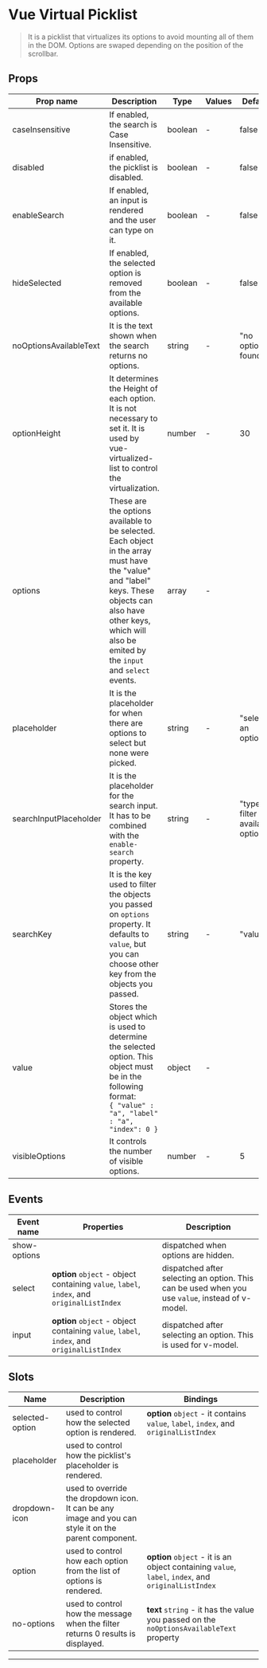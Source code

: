 # Vue Virtual Picklist

> It is a picklist that virtualizes its options to avoid mounting all of them in the DOM. Options are swaped depending on the position of the scrollbar.

## Props

| Prop name              | Description                                                                                                                                                                                                            | Type    | Values | Default                            |
| ---------------------- | ---------------------------------------------------------------------------------------------------------------------------------------------------------------------------------------------------------------------- | ------- | ------ | ---------------------------------- |
| caseInsensitive        | If enabled, the search is Case Insensitive.                                                                                                                                                                            | boolean | -      | false                              |
| disabled               | if enabled, the picklist is disabled.                                                                                                                                                                                  | boolean | -      | false                              |
| enableSearch           | If enabled, an input is rendered and the user can type on it.                                                                                                                                                          | boolean | -      | false                              |
| hideSelected           | If enabled, the selected option is removed from the available options.                                                                                                                                                 | boolean | -      | false                              |
| noOptionsAvailableText | It is the text shown when the search returns no options.                                                                                                                                                               | string  | -      | "no options found"                 |
| optionHeight           | It determines the Height of each option. It is not necessary to set it. It is used by vue-virtualized-list to control the virtualization.                                                                              | number  | -      | 30                                 |
| options                | These are the options available to be selected. Each object in the array must have the "value" and "label" keys. These objects can also have other keys, which will also be emited by the `input` and `select` events. | array   | -      |                                    |
| placeholder            | It is the placeholder for when there are options to select but none were picked.                                                                                                                                       | string  | -      | "select an option"                 |
| searchInputPlaceholder | It is the placeholder for the search input. It has to be combined with the `enable-search` property.                                                                                                                   | string  | -      | "type to filter available options" |
| searchKey              | It is the key used to filter the objects you passed on `options` property. It defaults to `value`, but you can choose other key from the objects you passed.                                                           | string  | -      | "value"                            |
| value                  | Stores the object which is used to determine the selected option. This object must be in the following format: </br>`{ "value" : "a", "label" : "a", "index": 0 }`                                                     | object  | -      |                                    |
| visibleOptions         | It controls the number of visible options.                                                                                                                                                                             | number  | -      | 5                                  |

## Events

| Event name   | Properties                                                                                 | Description                                                                                      |
| ------------ | ------------------------------------------------------------------------------------------ | ------------------------------------------------------------------------------------------------ |
| show-options |                                                                                            | dispatched when options are hidden.                                                              |
| select       | **option** `object` - object containing `value`, `label`, `index`, and `originalListIndex` | dispatched after selecting an option. This can be used when you use `value`, instead of v-model. |
| input        | **option** `object` - object containing `value`, `label`, `index`, and `originalListIndex` | dispatched after selecting an option. This is used for v-model.                                  |

## Slots

| Name            | Description                                                                                           | Bindings                                                                                            |
| --------------- | ----------------------------------------------------------------------------------------------------- | --------------------------------------------------------------------------------------------------- |
| selected-option | used to control how the selected option is rendered.                                                  | **option** `object` - it contains `value`, `label`, `index`, and `originalListIndex`                |
| placeholder     | used to control how the picklist's placeholder is rendered.                                           |                                                                                                     |
| dropdown-icon   | used to override the dropdown icon. It can be any image and you can style it on the parent component. |                                                                                                     |
| option          | used to control how each option from the list of options is rendered.                                 | **option** `object` - it is an object containing `value`, `label`, `index`, and `originalListIndex` |
| no-options      | used to control how the message when the filter returns 0 results is displayed.                       | **text** `string` - it has the value you passed on the `noOptionsAvailableText` property            |

---
